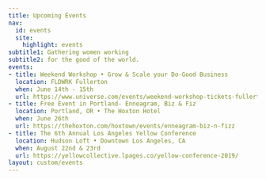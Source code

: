```yaml
---
title: Upcoming Events
nav:
  id: events
  site:
    highlight: events
subtitle1: Gathering women working
subtitle2: for the good of the world.
events:
- title: Weekend Workshop • Grow & Scale your Do-Good Business
  location: FLDWRK Fullerton
  when: June 14th - 15th
  url: https://www.universe.com/events/weekend-workshop-tickets-fullerton-WKN270
- title: Free Event in Portland- Enneagram, Biz & Fiz
  location: Portland, OR • The Hoxton Hotel
  when: June 26th
  url: https://thehoxton.com/hoxtown/events/enneagram-biz-n-fizz
- title: The 6th Annual Los Angeles Yellow Conference
  location: Hudson Loft • Downtown Los Angeles, CA
  when: August 22nd & 23rd
  url: https://yellowcollective.lpages.co/yellow-conference-2019/
layout: custom/events
---
```


